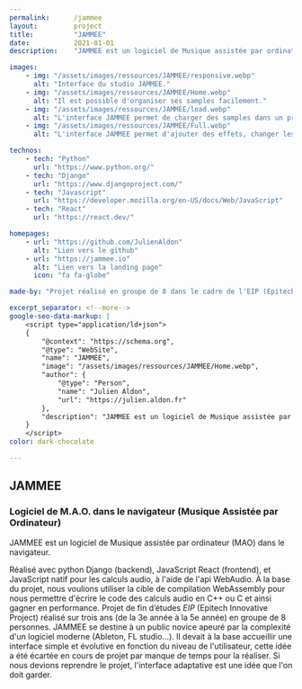 ```yaml
---
permalink:      /jammee
layout:         project
title:          "JAMMEE"
date:           2021-01-01
description:    "JAMMEE est un logiciel de Musique assistée par ordinateur (MAO) dans le navigateur. Réalisé avec python Django (backend), JavaScript React (front end), et JavaScript natif (pour les calculs audio). À la base du projet, nous voulions utiliser la cible de compilation webassembly pour nous permettre d'écrire le code des calculs audio en C++ ou C et ainsi gagner en performance."

images:
    - img: "/assets/images/ressources/JAMMEE/responsive.webp"
      alt: "Interface du studio JAMMEE."
    - img: "/assets/images/ressources/JAMMEE/Home.webp"
      alt: "Il est possible d'organiser ses samples facilement."
    - img: "/assets/images/ressources/JAMMEE/load.webp"
      alt: "L'interface JAMMEE permet de charger des samples dans un projet depuis une banque de sample ou une integration drive (google, microsoft...)."
    - img: "/assets/images/ressources/JAMMEE/Full.webp"
      alt: "L'interface JAMMEE permet d'ajouter des effets, changer les couleurs des pistes et toutes les fonctionnalités de gestion de pistes audio."

technos:
    - tech: "Python"
      url: "https://www.python.org/"
    - tech: "Django"
      url: "https://www.djangoproject.com/"
    - tech: "Javascript"
      url: "https://developer.mozilla.org/en-US/docs/Web/JavaScript"
    - tech: "React"
      url: "https://react.dev/"

homepages:
    - url: "https://github.com/JulienAldon"
      alt: "Lien vers le github"
    - url: "https://jammee.io"
      alt: "Lien vers la landing page"
      icon: "fa fa-globe"

made-by: "Projet réalisé en groupe de 8 dans le cadre de l'EIP (Epitech Innovative Project)."

excerpt_separator: <!--more-->
google-seo-data-markup: |
    <script type="application/ld+json">
    {
        "@context": "https://schema.org",
        "@type": "WebSite",
        "name": "JAMMEE",
        "image": "/assets/images/ressources/JAMMEE/Home.webp",
        "author": {
            "@type": "Person",
            "name": "Julien Aldon",
            "url": "https://julien.aldon.fr"
        },
        "description": "JAMMEE est un logiciel de Musique assistée par ordinateur (MAO) dans le navigateur. Réalisé avec python Django (backend), JavaScript React (front end), et JavaScript natif (pour les calculs audio). À la base du projet, nous voulions utiliser la cible de compilation webassembly pour nous permettre d'écrire le code des calculs audio en C++ ou C et ainsi gagner en performance."
    }
    </script>
color: dark-chocolate

---
```

## JAMMEE
### Logiciel de M.A.O. dans le navigateur (Musique Assistée par Ordinateur)
JAMMEE est un logiciel de Musique assistée par ordinateur (MAO) dans le navigateur.
<!--more-->
Réalisé avec python Django (backend), JavaScript React (frontend), et JavaScript natif pour les calculs audio, à l'aide de l'api WebAudio. À la base du projet, nous voulions utiliser la cible de compilation WebAssembly pour nous permettre d'écrire le code des calculs audio en C++ ou C et ainsi gagner en performance.
Projet de fin d’études <em>EIP</em> (Epitech Innovative Project) réalisé sur trois ans (de la 3e année à la 5e année) en groupe de 8 personnes. 
JAMMEE se destine à un public novice apeuré par la complexité d'un logiciel moderne (Ableton, FL studio...). Il devait à la base accueillir une interface simple et évolutive en fonction du niveau de l'utilisateur, cette idée a été écartée en cours de projet par manque de temps pour la réaliser. Si nous devions reprendre le projet, l'interface adaptative est une idée que l'on doit garder.